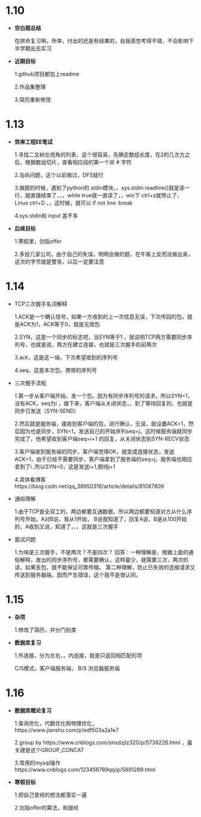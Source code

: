 <h1>1.10</h1>

- **空白期总结**
<ul>在拼命复习啊，所幸，付出的还是有结果的，自我感觉考得不错，不会影响下半学期出去实习</ul>

- **近期目标**
<ul>1.github项目都加上readme</ul>
<ul>2.作品集整理</ul>
<ul>3.简历重新修改</ul>

<h1>1.13</h1>

- **效率工程EE笔试**
<ul>1.寻找二叉树左视角的列表，这个很容易，先确定数组长度，在2的几次方之后，根据数组切片，查看相应段的第一个非 # 字符</ul>
<ul>2.岛屿问题，这个以前做过，DFS就行</ul>
<ul>3.做题的时候，遇到了python的 stdin模块，，sys.stdin.readline()就是读一行，就直接结束了，，，while true就一直读了，，win下 ctrl+z就停止了，Linux ctrl+D ，，这时候，就可以 if not line: break
</ul>
<ul>4.sys.stdin和 input 差不多</ul>

- **后续目标**
<ul>1.寒假里，剑指offer</ul>
<ul>2.多投几家公司，由于自己的失误，明明会做的题，在牛客上反而没做出来，这次的字节就是警告，以后一定要注意</ul>


<h1>1.14</h1>

- TCP三次握手名词解释
<ul>1.ACK是一个确认信号，如果一方收到的上一次信息无误，下次传回的包，就是ACK为1，ACK等于0，就是无效包</ul>
<ul>2.SYN，这是一个同步的标志吧，当SYN等于1 ，就说明TCP两方需要同步序列号，也就是说，两方在建立连接，也就是三次握手的前两次</ul>
<ul>3.ack，这是这一端，下次希望收到的序列号</ul>
<ul>4.seq，这是本次包，携带的序列号</ul>

- 三次握手流程
<ul>1.第一步从客户端开始，发一个包，因为有同步序列号的请求，所以SYN=1，没有ACK，seq为i ，接下来，客户端从关闭状态，，到了等待回复的，也就是同步已发送（SYN-SEND）</ul>
<ul>2.然后就是服务端，接收到客户端的包，进行确认，无误，就设置ACK=1，然后因为也是同步，SYN=1，发送自己的开始序列seq=j，这时候服务端就同步完成了，他希望收到客户端seq=i+1 的回复，从关闭状态到SYN-RECV状态</ul>
<ul>3.客户端收到服务端的同步，客户端觉得OK，就变成连接状态，发送ACK=1，由于已经不需要同步，客户端拿到了服务端的seq=j，服务端也相应拿到了i ,所以SYN=0，这是发送i+1,期待j+1</ul>
<ul>4.具体看博客  https://blog.csdn.net/qq_38950316/article/details/81087809</ul>

- 通俗理解
<ul>1.由于TCP是全双工的，两边都要互通数据，所以两边都要知道对方从什么序列号开始，A对B说，我从1开始， B说我知道了，回复A说，B是从100开始的，A收到又说，知道了，，，这就是三次握手</ul>

- 面试问题
<ul>1.为啥是三次握手，不是两次？不是四次？   回答：一种理解是，根据上面的通俗解释，发出的同步序列号，都需要确认，这样最少，就需要三次，两次的话，如果丢包，就不能保证可靠传输。  第二种理解，防止已失效的连接请求又传送到服务器端，因而产生错误，这个我不是很认同。
</ul>

<h1>1.15</h1>

- **杂项**
<ul>1.修改了简历，并分门别类</ul>

- **数据库复习**
<ul>1.外连接，分为左右，，内连接，就是只返回相匹配的项</ul>
<ul> C/S模式，客户端服务端， B/S 浏览器服务端</ul>


<h1>1.16</h1>

- **数据库概论复习**
<ul>1.查询优化，代数优化和物理优化， https://www.jianshu.com/p/edf503a2a1e7</ul>
<ul>2.group by  https://www.cnblogs.com/snsdzjlz320/p/5738226.html ，最关键是这个GROUP_CONCAT</ul>
<ul>3.常用的mysql操作  https://www.cnblogs.com/123456789qq/p/5891289.html</ul>

- **寒假目标**
<ul>1.把自己曾经的想法都落实一遍</ul>
<ul>2.剑指offer的算法，和面经</ul>
<ul></ul>
<ul></ul>
<ul></ul>
<ul></ul>
<ul></ul>


<h1></h1>
<ul></ul>
<ul></ul>
<ul></ul>
<ul></ul>
<ul></ul>
<ul></ul>
<ul></ul>
<ul></ul>
<ul></ul>
<ul></ul>


<h1></h1>
<ul></ul>
<ul></ul>
<ul></ul>
<ul></ul>
<ul></ul>
<ul></ul>
<ul></ul>
<ul></ul>
<ul></ul>
<ul></ul>


<h1></h1>
<ul></ul>
<ul></ul>
<ul></ul>
<ul></ul>
<ul></ul>
<ul></ul>
<ul></ul>
<ul></ul>
<ul></ul>
<ul></ul>


<h1></h1>
<ul></ul>
<ul></ul>
<ul></ul>
<ul></ul>
<ul></ul>
<ul></ul>
<ul></ul>
<ul></ul>
<ul></ul>
<ul></ul>


<h1></h1>
<ul></ul>
<ul></ul>
<ul></ul>
<ul></ul>
<ul></ul>
<ul></ul>
<ul></ul>
<ul></ul>
<ul></ul>
<ul></ul>


<h1></h1>
<ul></ul>
<ul></ul>
<ul></ul>
<ul></ul>
<ul></ul>
<ul></ul>
<ul></ul>
<ul></ul>
<ul></ul>
<ul></ul>



<h1></h1>
<ul></ul>
<ul></ul>
<ul></ul>
<ul></ul>
<ul></ul>
<ul></ul>
<ul></ul>
<ul></ul>
<ul></ul>
<ul></ul>